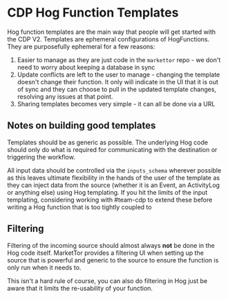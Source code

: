 # CDP Hog Function Templates

Hog function templates are the main way that people will get started with the CDP V2. Templates are ephemeral configurations of HogFunctions. They are purposefully ephemeral for a few reasons:

1. Easier to manage as they are just code in the `markettor` repo - we don't need to worry about keeping a database in sync
2. Update conflicts are left to the user to manage - changing the template doesn't change their function. It only will indicate in the UI that it is out of sync and they can choose to pull in the updated template changes, resolving any issues at that point.
3. Sharing templates becomes very simple - it can all be done via a URL

## Notes on building good templates

Templates should be as generic as possible. The underlying Hog code should only do what is required for communicating with the destination or triggering the workflow.

All input data should be controlled via the `inputs_schema` wherever possible as this leaves ultimate flexibility in the hands of the user of the template as they can inject data from the source (whether it is an Event, an ActivityLog or anything else) using Hog templating. If you hit the limits of the input templating, considering working with #team-cdp to extend these before writing a Hog function that is too tightly coupled to

## Filtering

Filtering of the incoming source should almost always **not** be done in the Hog code itself. MarketTor provides a filtering UI when setting up the source that is powerful and generic to the source to ensure the function is only run when it needs to.

This isn't a hard rule of course, you can also do filtering in Hog just be aware that it limits the re-usability of your function.
